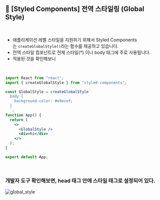 ## 📘 [Styled Components] 전역 스타일링 (Global Style)

<br>

- 애플리케이션 레벨 스타일을 지원하기 위해서 Styled Components는 `createGlobalStyle()`라는 함수를 제공하고 있습니다.
- 전역 스타일 컴포넌트로 전체 스타일(\*) 이나 body 태그에 주로 사용됩니다.
- 적용된 것을 확인해보니

<br>

```jsx
import React from "react";
import { createGlobalStyle } from "styled-components";

const GlobalStyle = createGlobalStyle`
  body {
    background-color: #e9ecef;
  }
  `;
function App() {
  return (
    <>
      <GlobalStyle />
      <div>hi</div>
    </>
  );
}

export default App;
```

<br>

### 개발자 도구 확인해보면, head 태그 안에 스타일 태그로 설정되어 있다.

![global_style](https://github.com/mireyhgnay/react-todolist/assets/111990266/c1897cf0-f100-4938-9dc8-29178280b24c)
